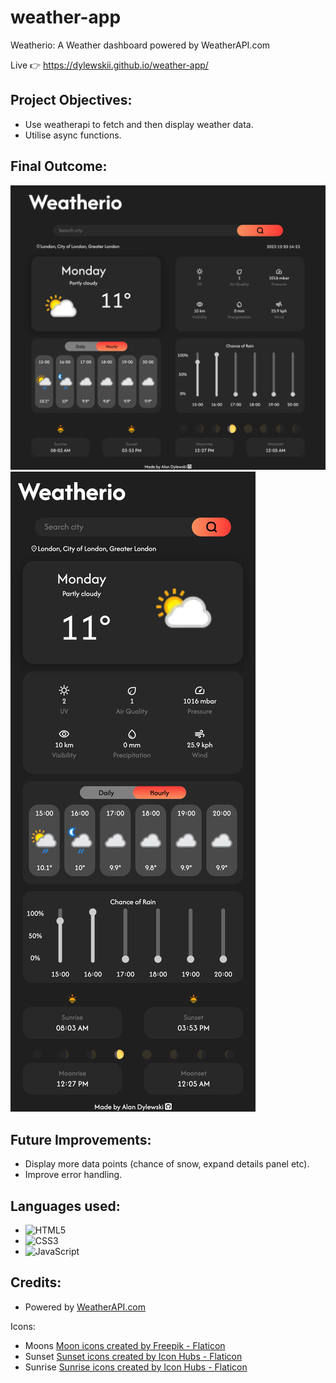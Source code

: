 # weather-app

Weatherio: A Weather dashboard powered by WeatherAPI.com

Live 👉 https://dylewskii.github.io/weather-app/

## Project Objectives:
- Use weatherapi to fetch and then display weather data.
- Utilise async functions.

## Final Outcome:
![project desktop outcome](./src/assets/final-desktop.png)
![project mobile outcome](./src/assets/final-mobile.png)

## Future Improvements:
- Display more data points (chance of snow, expand details panel etc).
- Improve error handling.

## Languages used:
- ![HTML5](https://img.shields.io/badge/html5-%23E34F26.svg?style=for-the-badge&logo=html5&logoColor=white)   
- ![CSS3](https://img.shields.io/badge/css3-%231572B6.svg?style=for-the-badge&logo=css3&logoColor=white)   
- ![JavaScript](https://img.shields.io/badge/javascript-%23323330.svg?style=for-the-badge&logo=javascript&logoColor=%23F7DF1E)


## Credits:
- Powered by <a href="https://www.weatherapi.com/" title="Free Weather API">WeatherAPI.com</a>

Icons:
- Moons <a href="https://www.flaticon.com/free-icons/moon" title="moon icons">Moon icons created by Freepik - Flaticon</a>
- Sunset <a href="https://www.flaticon.com/free-icons/sunset" title="sunset icons">Sunset icons created by Icon Hubs - Flaticon</a>
- Sunrise <a href="https://www.flaticon.com/free-icons/sunrise" title="sunrise icons">Sunrise icons created by Icon Hubs - Flaticon</a>